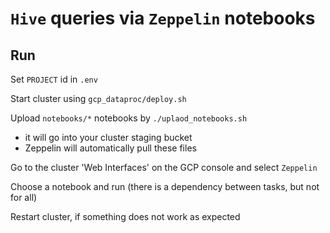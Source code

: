 # `Hive` queries via `Zeppelin` notebooks

## Run
Set `PROJECT` id in `.env`

Start cluster using `gcp_dataproc/deploy.sh`

Upload `notebooks/*` notebooks by `./uplaod_notebooks.sh`
- it will go into your cluster staging bucket
- Zeppelin will automatically pull these files

Go to the cluster 'Web Interfaces' on the GCP console and select `Zeppelin`

Choose a notebook and run (there is a dependency between tasks, but not for all)

Restart cluster, if something does not work as expected
